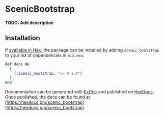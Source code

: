 # ScenicBootstrap

**TODO: Add description**

## Installation

If [available in Hex](https://hex.pm/docs/publish), the package can be installed
by adding `scenic_bootstrap` to your list of dependencies in `mix.exs`:

```elixir
def deps do
  [
    {:scenic_bootstrap, "~> 0.1.0"}
  ]
end
```

Documentation can be generated with [ExDoc](https://github.com/elixir-lang/ex_doc)
and published on [HexDocs](https://hexdocs.pm). Once published, the docs can
be found at [https://hexdocs.pm/scenic_bootstrap](https://hexdocs.pm/scenic_bootstrap).

